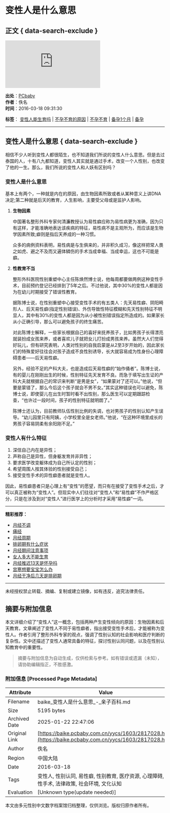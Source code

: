 # 变性人是什么意思

## 正文 { data-search-exclude }


![变性人是什么意思](https://count.pcbaby.com.cn/count.php?__uuid=000035088:1.0:cms&channel=3423&screen=800*600&refer=&anticache=1736841759695&url=https%3A%2F%2Fbaike.pcbaby.com.cn%2Fyycs%2F1603%2F2817028.html&from=cms&customInformation=&cookieEnable=true&gmvshows=&iframeCode=0)

**出处**：[PCbaby](https://baike.pcbaby.com.cn/yycs/1603/2817028.html)  
**作者**：佚名  
**时间**：2016-03-18 09:31:30  

**标签**： [变性人能生育吗](https://baike.pcbaby.com.cn/qzbd/13115.html) | [不孕不育的原因](https://baike.pcbaby.com.cn/qzbd/1401.html) | [不孕不育](https://baike.pcbaby.com.cn/qzbd/1132261.html) | [备孕1个月](https://baike.pcbaby.com.cn/qzbd/5025.html) | [备孕](https://baike.pcbaby.com.cn/yunqian.html)

---

## 变性人是什么意思 { data-search-exclude }

相信不少人听到变性人都很陌生，也不知道我们所说的变性人什么意思。但是去过泰国的人，十有八九都知道，变性人其实就是通过手术，改变一个人性别，也改变了他的一生。那么，我们所说的变性人和人妖有区别吗？

### 变性人是什么意思

基本上有两个，一种就是内在的原因，由生物因素所致或者从某种意义上讲DNA决定;第二种就是后天的教育，人生影响，主要受父母或是监护人影响。

1. **生物因素**

   中国著名整形外科专家何清濂教授认为易性癖应称为易性病更为准确，因为只有这样，才能准确地表达该疾病的特征，易性病不是主观所为，而应该是生物学因素所致;癖则是指后天养成的一种习惯。

   众多的病例资料表明，易性病是与生俱来的，并非积久成习，像这样把常人畏之如虎、避之不及而又遍体鳞伤的手术当成幸福、当成幸运，这也不可能是癖。

2. **性教育不当**

   整形外科医院性别重塑中心主任陈焕然博士说，他每周都要做两例这种变性手术，目前预约登记已经排到了5年之后。不过他说，其中30%的变性人都是因为在幼儿时期接受了错误性教育。

   据陈博士说，在性别重塑中心接受变性手术的有五类人：先天易性癖、阴阳畸形人、后天易性癖(指定性别错误)、外伤导致性特征模糊和先天性别特征不明显人，其中有30%的变性人都是因为从小被性别错误指定所造成的。如果家长从小正确引导，那么可以避免孩子的终生痛苦。

   对此陈博士解释，一些家长根据自己的喜好来抚养孩子，比如男孩子长得漂亮就装扮成女孩来养，或者喜欢儿子就把女儿打扮成男孩来养。虽然大人们觉得好玩儿，但有研究表明，人类对性别的自我启蒙是从2至3岁开始的，因此家长们的特殊爱好往往会对孩子造成不良性别诱导，长大就容易成为性身份心理障碍患者——后天易性癖。

   另外，经验不足的产科大夫，也是造成后天易性癖的“始作俑者”。陈博士说，有的婴儿在刚刚出生的时候，性别特征先天发育不良。而急于填写出生证的产科大夫就根据自己的常识来判断“是男是女”，“如果蒙对了还可以。”他说，“但要是蒙错了，那么今后这个孩子就会不男不女。”其实这种错误也可以避免，陈博士说，即使婴儿在出生时暂时看不出性别，那么医生可以定期跟踪检查，“也许过一段时间，孩子的性别特征就明朗了。”

   陈博士还认为，目前教师队伍性别比例的失调，也对男孩子的性别认知产生误导。“幼儿园里只有阿姨，小学校里全是女老师。”他说，“在这种环境里成长的男孩子容易阴柔有余阳刚不足。”

### 变性人有什么特征

1. 深信自己内在是异性；
2. 声称自己是异性，但身躯发育并非异性；
3. 要求医学改变躯体成为自己所认定的性别；
4. 希望周围人按其体验的性别接受自己；
5. 接受变性手术的异性癖患者就是变性人。

因此，易性癖患者只是心理上有“变性”的愿望，而只有在接受了变性手术之后，才可以真正被称为“变性人”。但现实中人们往往对“变性人”和“易性癖”不作严格区分，只是在涉及到对“变性人”进行医学上的分析时才采用“易性癖”一词。

---

**精彩推荐：**

- [月经不调](https://baike.pcbaby.com.cn/qzbd/953697.html)
- [痛经](https://baike.pcbaby.com.cn/qzbd/953734.html)
- [月经周期](https://baike.pcbaby.com.cn/qzbd/1137996.html)
- [排卵期有什么症状](https://baike.pcbaby.com.cn/qzbd/939533.html)
- [月经期间注意事项](https://baike.pcbaby.com.cn/qzbd/9355.html)
- [女人多大不能生育](https://baike.pcbaby.com.cn/yycs/1504/2240489.html)
- [月经推迟13天是怀孕吗](https://baike.pcbaby.com.cn/yycs/1412/2001925.html)
- [宫寒想要宝宝怎么办](https://baike.pcbaby.com.cn/yycs/1504/2232046.html)
- [月经干净后几天是排卵期](https://baike.pcbaby.com.cn/yycs/1412/1969710.html)

---

未经授权禁止转载、摘编、复制或建立镜像，如有违反，追究法律责任。
<!-- tcd_original_link https://baike.pcbaby.com.cn/yycs/1603/2817028.html -->


## 摘要与附加信息

<!-- tcd_abstract -->
本文详细介绍了“变性人”这一概念，包括两种产生变性倾向的原因：生物因素和后天教育。文章阐述了变性人不同于易性癖者，指出接受变性手术后，才能被称为变性人。作者引用了整形外科专家的观点，强调了性别认知的社会影响和医疗判断的复杂性。文中还描述了变性人通常具备的特征，探讨性别认同问题，以及在性别认知教育中的重要性。
<!-- tcd_abstract_end -->

> 摘要与附加信息为自动生成，仅供检索与参考。如有错误或遗漏（未知），请协助编辑指正，不胜感激。

### 附加信息 [Processed Page Metadata]

| Attribute       | Value                                  |
|-----------------|----------------------------------------|
| Filename        | baike_变性人是什么意思_-_亲子百科.md                             |
| Size            | 5195 bytes                           |
| Archived Date   | 2025-01-22 22:47:06                             |
| Original Link   | [https://baike.pcbaby.com.cn/yycs/1603/2817028.html](https://baike.pcbaby.com.cn/yycs/1603/2817028.html)                       |
| Author          | 佚名                               |
| Region          | 中国大陆                               |
| Date            | 2016-03-18                                 |
| Tags            | 变性人, 性别认同, 易性癖, 性别教育, 医疗资源, 心理障碍, 变性手术, 法律政策, 社会环境, 文化认知                                 |
| Evaluation            | [Unknown type(update needed)]                                 |
<!-- tcd_table_end -->

本文由多元性别中文数字档案馆归档整理，仅供浏览。版权归原作者所有。
